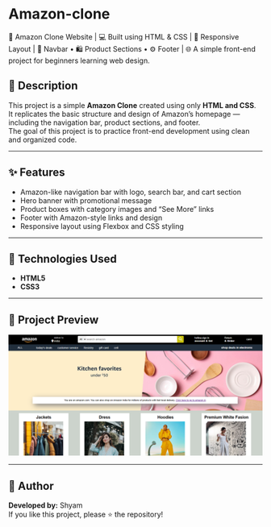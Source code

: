 # Amazon-clone
🛒 Amazon Clone Website | 💻 Built using HTML &amp; CSS | 🎨 Responsive Layout | 🧭 Navbar • 🛍️ Product Sections • ⚙️ Footer | 🌐 A simple front-end project for beginners learning web design.

## 📖 Description
This project is a simple **Amazon Clone** created using only **HTML and CSS**.  
It replicates the basic structure and design of Amazon’s homepage — including the navigation bar, product sections, and footer.  
The goal of this project is to practice front-end development using clean and organized code.

---

## ✨ Features
- Amazon-like navigation bar with logo, search bar, and cart section  
- Hero banner with promotional message  
- Product boxes with category images and “See More” links  
- Footer with Amazon-style links and design  
- Responsive layout using Flexbox and CSS styling  

---

## 🧰 Technologies Used
- **HTML5**  
- **CSS3**  

---


## 📸 Project Preview
![Amazon Clone Screenshot](amazon/screenshot.png)

---

## 💬 Author
**Developed by:** Shyam  
If you like this project, please ⭐ the repository!
